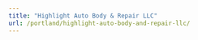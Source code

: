 ```yaml
---
title: "Highlight Auto Body & Repair LLC"
url: /portland/highlight-auto-body-and-repair-llc/
---
```

